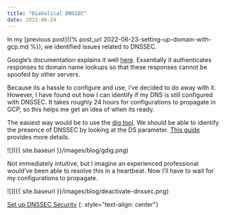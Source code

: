 ```yaml
---
title: "Diabolical DNSSEC"
date: 2022-06-24
---
```


In my [previous post]({% post_url 2022-06-23-setting-up-domain-with-gcp.md %}), we identified issues related to DNSSEC.

Google’s documentation explains it well [here](https://cloud.google.com/dns/docs/dnssec). Essentially it authenticates responses to domain name lookups so that these responses cannot be spoofed by other servers.

Because its a hassle to configure and use, i’ve decided to do away with it. However, I have found out how I can identify if my DNS is still configured with DNSSEC. It takes roughly 24 hours for configurations to propagate in GCP, so this helps me get an idea of when its ready.

The easiest way would be to use the [dig tool](https://toolbox.googleapps.com/apps/dig/#DS/). We should be able to identify the presence of DNSSEC by looking at the DS parameter. [This guide](https://servebolt.com/help/article/how-to-migrate-name-servers-for-dns-zones-with-dnssec-active/) provides more details.

![]({{ site.baseurl }}/images/blog/gdig.png)

Not immediately intuitive, but I imagine an experienced professional would’ve been able to resolve this in a heartbeat. Now I’ll have to wait for my configurations to propagate.

![]({{ site.baseurl }}/images/blog/deactivate-dnssec.png)

[Set up DNSSEC Security](https://support.google.com/domains/answer/6387342?hl=en#zippy=%2Cif-you-use-google-domains-name-servers)
{: style="text-align: center"}

